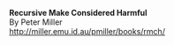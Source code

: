 **Recursive Make Considered Harmful**  
By Peter Miller  
http://miller.emu.id.au/pmiller/books/rmch/

